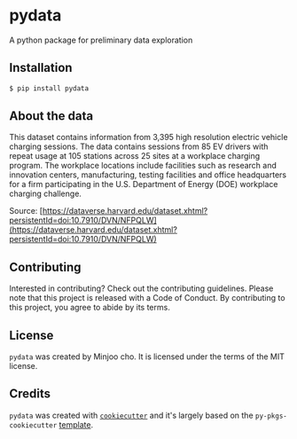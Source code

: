# pydata

A python package for preliminary data exploration

## Installation

```bash
$ pip install pydata
```

## About the data

This dataset contains information from 3,395 high resolution electric vehicle charging sessions. The data contains sessions from 85 EV drivers with repeat usage at 105 stations across 25 sites at a workplace charging program. The workplace locations include facilities such as research and innovation centers, manufacturing, testing facilities and office headquarters for a firm participating in the U.S. Department of Energy (DOE) workplace charging challenge.

Source: [https://dataverse.harvard.edu/dataset.xhtml?persistentId=doi:10.7910/DVN/NFPQLW](https://dataverse.harvard.edu/dataset.xhtml?persistentId=doi:10.7910/DVN/NFPQLW)

## Contributing

Interested in contributing? Check out the contributing guidelines. Please note that this project is released with a Code of Conduct. By contributing to this project, you agree to abide by its terms.

## License

`pydata` was created by Minjoo cho. It is licensed under the terms of the MIT license.

## Credits

`pydata` was created with [`cookiecutter`](https://cookiecutter.readthedocs.io/en/latest/) and it's largely based on the `py-pkgs-cookiecutter` [template](https://github.com/py-pkgs/py-pkgs-cookiecutter).
